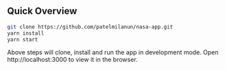 ## Quick Overview

```sh
git clone https://github.com/patelmilanun/nasa-app.git
yarn install
yarn start
```

Above steps will clone, install and run the app in development mode.
Open http://localhost:3000 to view it in the browser.
